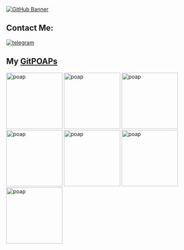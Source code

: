 [![GitHub Banner](https://arweave.net/KLoB5DS5Y70z6p6OeSDI1VzuY_YbtxDtBRVZO0vXEm4)]()

## Contact Me:
[![telegram](https://img.shields.io/badge/Telegram-2CA5E0?style=for-the-badge&logo=telegram&logoColor=white)](https://t.me/Akapepe007)

## My [GitPOAPs](https://www.gitpoap.io/)
<!-- <p><a href="https://www.gitpoap.io/gp/401"><img src="https://assets.poap.xyz/gitpoap-2022-gitpoap-annual-contributor-contributor-2022-logo-1660919139356.png"  alt="poap" height="150" width="150"></a>  <a href="https://www.gitpoap.io/gp/138"><img src="https://assets.poap.xyz/gitpoap-2022-ethereum-cat-herders-pm-contributor-2022-logo-1654715755129.png"  alt="poap" height="150" width="150"></a>  <a href="https://www.gitpoap.io/gp/135"><img src="https://assets.poap.xyz/gitpoap-2022-ethereum-cat-herders-eipip-contributor-2022-logo-1654715445078.png"  alt="poap" height="150" width="150"></a>  </p> -->


<p><a href="https://www.gitpoap.io/gp/138"><img src="https://assets.poap.xyz/gitpoap-2022-ethereum-cat-herders-pm-contributor-2022-logo-1654715755129.png"  alt="poap" height="150" width="150"></a>  <a href="https://www.gitpoap.io/gp/135"><img src="https://assets.poap.xyz/gitpoap-2022-ethereum-cat-herders-eipip-contributor-2022-logo-1654715445078.png"  alt="poap" height="150" width="150"></a>  <a href="https://www.gitpoap.io/gp/401"><img src="https://assets.poap.xyz/gitpoap-2022-gitpoap-annual-contributor-contributor-2022-logo-1660919139356.png"  alt="poap" height="150" width="150"></a>  <a href="https://www.gitpoap.io/gp/518"><img src="https://assets.poap.xyz/gitpoap-2021-ethereum-project-management-repo-contributor-2021-logo-1664482685990.png"  alt="poap" height="150" width="150"></a>  <a href="https://www.gitpoap.io/gp/519"><img src="https://assets.poap.xyz/gitpoap-2022-ethereum-project-management-repo-contributor-2022-logo-1664482695867.png"  alt="poap" height="150" width="150"></a>  <a href="https://www.gitpoap.io/gp/581"><img src="https://assets.poap.xyz/gitpoap3a-early-adopter-first-500-gitpoap-holders-2022-logo-1666297825454.png"  alt="poap" height="150" width="150"></a>  <a href="https://www.gitpoap.io/gp/938"><img src="https://assets.poap.xyz/early-adopter-first-12c000-gitpoap-holders-2023-logo-1673407556271.png"  alt="poap" height="150" width="150"></a>  </p>
